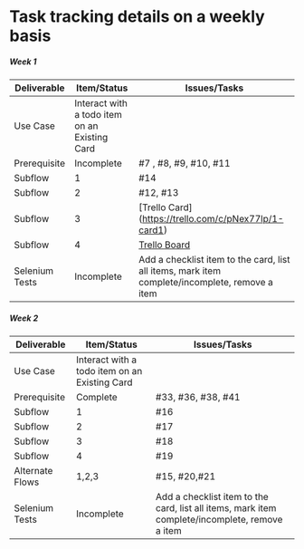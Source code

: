 # Task tracking details on a weekly basis

##### Week 1

| Deliverable   | Item/Status   |  Issues/Tasks
| ------------- | ------------  |  ------------
| Use Case      | Interact with a todo item on an Existing Card          | &nbsp;
| Prerequisite      | Incomplete          |  #7 , #8, #9, #10, #11
| Subflow      | 1             |  #14
| Subflow      | 2             |  #12, #13
| Subflow      | 3             |  [Trello Card] (https://trello.com/c/pNex77lp/1-card1)
| Subflow      | 4             |  [Trello Board](https://trello.com/b/7wVOkfnW/agileteam)
| Selenium Tests| Incomplete    | Add a checklist item to the card, list all items, mark item complete/incomplete, remove a item

##### Week 2

| Deliverable   | Item/Status   |  Issues/Tasks
| ------------- | ------------  |  ------------
| Use Case      | Interact with a todo item on an Existing Card          | &nbsp;
| Prerequisite      | Complete          | #33, #36, #38, #41
| Subflow      | 1             |  #16 
| Subflow      | 2             |  #17 
| Subflow      | 3             |  #18
| Subflow      | 4             |  #19
| Alternate Flows      | 1,2,3             |  #15, #20,#21 
| Selenium Tests| Incomplete    | Add a checklist item to the card, list all items, mark item complete/incomplete, remove a item

